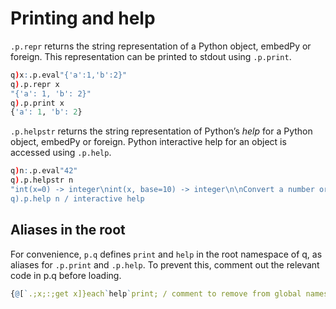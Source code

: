 # Printing and help


`.p.repr` returns the string representation of a Python object, embedPy or foreign.
This representation can be printed to stdout using `.p.print`.
```q
q)x:.p.eval"{'a':1,'b':2}"
q).p.repr x
"{'a': 1, 'b': 2}"
q).p.print x
{'a': 1, 'b': 2}
```
`.p.helpstr` returns the string representation of Python’s _help_ for a Python object, embedPy or foreign. 
Python interactive help for an object is accessed using `.p.help`.
```q
q)n:.p.eval"42"
q).p.helpstr n
"int(x=0) -> integer\nint(x, base=10) -> integer\n\nConvert a number or strin..
q).p.help n / interactive help
```


## Aliases in the root

For convenience, `p.q` defines `print` and `help` in the root namespace of q, as aliases for `.p.print` and `.p.help`. To prevent this, comment out the relevant code in p.q before loading.
```q
{@[`.;x;:;get x]}each`help`print; / comment to remove from global namespace
```



